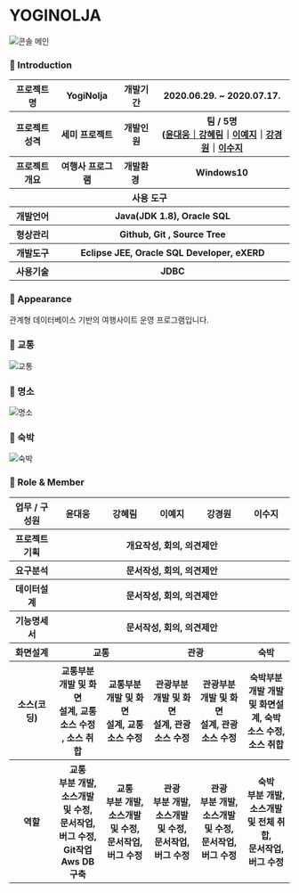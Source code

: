 # YOGINOLJA

![콘솔 메인](https://user-images.githubusercontent.com/65211288/89854595-3f018980-dbcf-11ea-9992-8d2b1df4fcc5.png)






### 👋 Introduction

<table>
    <tr>
        <th>프로젝트 명 </th>
        <th>YogiNolja</th>
        <th>개발기간</th>
        <th>2020.06.29. ~ 2020.07.17.</th>
    </tr>
    <tr>
        <th>프로젝트 성격</th>
        <th>세미 프로젝트</th>
        <th>개발인원</th>
        <th>팀 / 5명<br>
          (<a href="https://github.com/moods2">윤대웅｜<a href="https://github.com/harim0235">강혜림</a>｜<a href="https://github.com/gsdldpwl">이예지</a>｜<a href="https://github.com/Kang-KyoungWon">강경원</a>｜<a href="https://github.com/suji-l">이수지
      </th>
    </tr>
      <tr>
        <th>프로젝트 개요</th>
        <th>여행사 프로그램</th>
        <th>개발환경&nbsp;</th>
        <th>Windows10</th>
    </tr>
    <tr>
        <th colspan="5">사용 도구</th>
    </tr>  
    <tr>
        <th>개발언어</th>
        <th colspan="3">Java(JDK 1.8), Oracle SQL </th>
    </tr>
    <tr>
        <th>형상관리</th>
        <th colspan="3">Github, Git , Source Tree</th>
    </tr>
    <tr>
        <th>개발도구</th>
        <th colspan="3">Eclipse JEE, Oracle SQL Developer, eXERD</th>
    </tr>
    <tr>
        <th>사용기술</th>
        <th colspan="3">JDBC</th>
    </tr>
</table>

### 📼 Appearance

관계형 데이터베이스 기반의 여행사이트 운영 프로그램입니다.

 ### 👋 교통
![교통](https://user-images.githubusercontent.com/65211288/89854631-580a3a80-dbcf-11ea-9557-10a70b1f11c5.gif)
 ### 👋 명소
 ![명소](https://user-images.githubusercontent.com/65211288/90717946-c5af1880-e2eb-11ea-8ca1-0782df02ee14.gif)
 ### 👋 숙박
![숙박](https://user-images.githubusercontent.com/65211288/90717975-d52e6180-e2eb-11ea-9bee-9a99fe7662b6.gif)
### 📑 Role & Member


<table>
    <tr>
        <th width="16%">업무 / 구성원</th>
        <th width="16.8%">윤대웅</th><th width="16.8%">강혜림</th><th width="16.8%">이예지</th><th width="16.8%">강경원</th><th width="16.8%">이수지</th>
    </tr>
    <tr>
        <th>프로젝트 기획</th>
        <th colspan="5">개요작성, 회의, 의견제안</th>        
    </tr>
    <tr>
        <th>요구분석</th>
        <th colspan="5">문서작성, 회의, 의견제안</th>        
    </tr>
    <tr>
        <th>데이터설계</th>
        <th colspan="5">문서작성, 회의, 의견제안</th>        
    </tr>
    <tr>
        <th>기능명세서</th>
        <th colspan="5">문서작성, 회의, 의견제안</th>        
    </tr>
    <tr>
        <th>화면설계</th>
        <th colspan="2">교통</th>        
        <th colspan="2">관광</th>        
        <th colspan="1">숙박</th>            
    <tr>
        <th>소스(코딩)</th>
        <th>교통부분 <br>개발 및 화면<br>설계, 교통<br>소스 수정 , 소스 취합</th>
        <th>교통부분 <br>개발 및 화면<br>설계, 교통<br>소스 수정</th>
        <th>관광부분 <br>개발 및 화면<br>설계, 관광<br>소스 수정</th>
        <th>관광부분 <br>개발 및 화면<br>설계, 관광<br>소스 수정</th>
        <th>숙박부분<Br> 개발 개발 및 화면설계, 숙박<br>소스 수정, 소스 취합</th>       
    </tr>    
    <tr>
        <th>역할</th>
        <th>교통<br> 부분 개발, <br>소스개발 및 수정, <br>문서작업, <br>버그 수정,<br>Git작업 <br>Aws DB구축</th>
        <th>교통<br> 부분 개발, <br>소스개발 및 수정, <br>문서작업, <br>버그 수정</th>
        <th>관광<br> 부분 개발, <br>소스개발 및 수정, <br>문서작업, <br>버그 수정</th>
        <th>관광<br> 부분 개발, <br>소스개발 및 수정, <br>문서작업, <br>버그 수정</th>
        <th>숙박<br> 부분 개발, <br>소스개발 및 전체 취합, <br>문서작업, <br>버그 수정</th>
    </tr>
</table>



